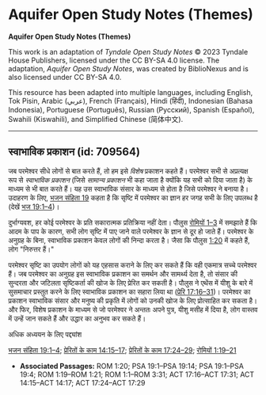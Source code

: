 # Aquifer Open Study Notes (Themes)

**Aquifer Open Study Notes (Themes)**

This work is an adaptation of *Tyndale Open Study Notes* © 2023 Tyndale House Publishers, licensed under the CC BY\-SA 4\.0 license. The adaptation, *Aquifer Open Study Notes*, was created by BiblioNexus and is also licensed under CC BY\-SA 4\.0\.

This resource has been adapted into multiple languages, including English, Tok Pisin, Arabic (عربي), French (Français), Hindi (हिंदी), Indonesian (Bahasa Indonesia), Portuguese (Português), Russian (Русский), Spanish (Español), Swahili (Kiswahili), and Simplified Chinese (简体中文).



--------------------------------

## स्वाभाविक प्रकाशन (id: 709564)

जब परमेश्वर सीधे लोगों से बात करते हैं, तो हम इसे *विशेष*  प्रकाशन कहते हैं। परमेश्वर सभी से अप्रत्यक्ष रूप से *स्वाभाविक प्रकाशन* (जिसे *सामान्य प्रकाशन* भी कहा जाता है क्योंकि यह सभी को दिया जाता है) के माध्यम से भी बात करते हैं। यह उस स्वाभाविक संसार के माध्यम से होता है जिसे परमेश्वर ने बनाया है। उदाहरण के लिए, [भजन संहिता 19](https://ref.ly/Ps19:1-Ps19:14) कहता है कि सृष्टि में परमेश्वर का ज्ञान हर जगह सभी के लिए उपलब्ध है (देखें [भज 19:1–4](https://ref.ly/Ps19:1-Ps19:4))।

दुर्भाग्यवश, हर कोई परमेश्वर के प्रति सकारात्मक प्रतिक्रिया नहीं देता। पौलुस [रोमियों 1–3](https://ref.ly/Rom1:1-Rom3:31) में समझाते हैं कि आदम के पाप के कारण, सभी लोग सृष्टि में पाए जाने वाले परमेश्वर के ज्ञान से दूर हो जाते हैं। परमेश्वर के अनुग्रह के बिना, स्वाभाविक प्रकाशन केवल लोगों की निन्दा करता है। जैसा कि पौलुस [1:20](https://ref.ly/Rom1:20) में कहते हैं, लोग "निरुत्तर हैं।"

परमेश्वर सृष्टि का उपयोग लोगों को यह एहसास कराने के लिए कर सकते हैं कि वही एकमात्र सच्चे परमेश्वर हैं। जब परमेश्वर का अनुग्रह इस स्वाभाविक प्रकाशन का समर्थन और सामर्थ्य देता है, तो संसार की सुन्दरता और जटिलता सृष्टिकर्ता की खोज के लिए प्रेरित कर सकती है। पौलुस ने एथेंस में यीशु के बारे में सुसमाचार प्रस्तुत करने के लिए स्वाभाविक प्रकाशन का सहारा लिया था ([प्रेरि 17:16–31](https://ref.ly/Acts17:16-Acts17:31))। परमेश्वर का प्रकाशन स्वाभाविक संसार और मनुष्य की प्रकृति में लोगों को उनकी खोज के लिए प्रोत्साहित कर सकता है। और फिर, विशेष प्रकाशन के माध्यम से जो परमेश्वर ने अन्ततः अपने पुत्र, यीशु मसीह में दिया है, लोग वास्तव में उन्हें जान सकते हैं और उद्धार का अनुभव कर सकते हैं।

अधिक अध्ययन के लिए पद्द्यांश

[भजन संहिता 19:1–4](https://ref.ly/Ps19:1-Ps19:4); [प्रेरितों के काम 14:15–17](https://ref.ly/Acts14:15-Acts14:17); [प्रेरितों के काम 17:24–29](https://ref.ly/Acts17:24-Acts17:29); [रोमियों 1:19–21](https://ref.ly/Rom1:19-Rom1:21)

* **Associated Passages:** ROM 1:20; PSA 19:1–PSA 19:14; PSA 19:1–PSA 19:4; ROM 1:19–ROM 1:21; ROM 1:1–ROM 3:31; ACT 17:16–ACT 17:31; ACT 14:15–ACT 14:17; ACT 17:24–ACT 17:29

